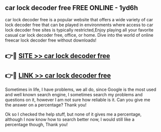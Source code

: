 ## car lock decoder free FREE ONLINE - 1yd6h

car lock decoder free is a popular website that offers a wide variety of car lock decoder free that can be played in environments where access to car lock decoder free sites is typically restricted,Enjoy playing all your favorite casual car lock decoder free, office, or home. Dive into the world of online freecar lock decoder free without downloads!

## 👉🔴 [SITE >> car lock decoder free](http://news.freeplayer.one?title=car_lock_decoder_free&ref=FRRE)

## 👉🔴 [LINK >> car lock decoder free](http://news.freeplayer.one?title=car_lock_decoder_free&ref=FREE)

Sometimes in life, I have problems, we all do, since Google is the most used and well known search engine, I sometimes search my problems and questions on it, however I am not sure how reliable is it. Can you give me the answer on a percentage? Thank you!

Ok so I checked the help stuff, but none of it gives me a percentage, although I now know how to search better now, I would still like a percentage though, Thank you!
